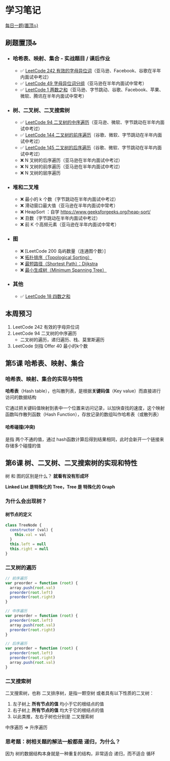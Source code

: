 # 学习笔记

[每日一题(置顶🔝)](../questions/README.md)

## 刷题置顶🔝
* ### 哈希表、映射、集合 - 实战题目 / 课后作业
    * ✅ [LeetCode 242 有效的字母异位词](./Day01/README.md(#1))（亚马逊、Facebook、谷歌在半年内面试中考过）
    * ✅ [LeetCode 49 字母异位词分组](./Day01/README.md#2)（亚马逊在半年内面试中常考）
    * ✅ [LeetCode 1 两数之和](./Day01/README.md#3)（亚马逊、字节跳动、谷歌、Facebook、苹果、微软、腾讯在半年内面试中常考）

* ### 树、二叉树、二叉搜索树
    * ✅ [LeetCode 94 二叉树的中序遍历](./Day2/README.md#1)（亚马逊、微软、字节跳动在半年内面试中考过）
    * ✅ [LeetCode 144 二叉树的前序遍历](./Day2/README.md#2)（谷歌、微软、字节跳动在半年内面试中考过）
    * ✅ [LeetCode 145 二叉树的后序遍历](./Day2/README.md#3)（谷歌、微软、字节跳动在半年内面试中考过）
    * ❌ N 叉树的后序遍历（亚马逊在半年内面试中考过）
    * ❌ N 叉树的前序遍历（亚马逊在半年内面试中考过）
    * ❌ N 叉树的层序遍历
   
* ### 堆和二叉堆
    * ❌ 最小的 k 个数（字节跳动在半年内面试中考过）
    * ❌ 滑动窗口最大值（亚马逊在半年内面试中常考）
    * ❌ HeapSort ：自学 https://www.geeksforgeeks.org/heap-sort/
    * ❌ 丑数（字节跳动在半年内面试中考过）
    * ❌ 前 K 个高频元素（亚马逊在半年内面试中常考）

* ### 图
    * ❌ [LeetCode 200 岛屿数量（连通图个数）]
    * ❌ [拓扑排序（Topological Sorting）](https://zhuanlan.zhihu.com/p/34871092)
    * ❌ [最短路径（Shortest Path）：Dijkstra](https://www.bilibili.com/video/av25829980?from=search&seid=13391343514095937158)
    * ❌ [最小生成树（Minimum Spanning Tree）](https://www.bilibili.com/video/av84820276?from=search&seid=17476598104352152051)
  
* ### 其他
    * ✅ [LeetCode 18 四数之和]()


## 本周预习
1. LeetCode 242 有效的字母异位词
2. LeetCode 94 二叉树的中序遍历
    * 二叉树的遍历，递归遍历、栈、莫里斯遍历
3. LeetCode 剑指 Offer 40 最小的k个数


## 第5课 哈希表、映射、集合
### 哈希表、映射、集合的实现与特性

**哈希表**（Hash table），也叫散列表，是根据**关键码值**（Key value）而直接进行访问的数据结构  

它通过把关键码值映射到表中一个位置来访问记录，以加快查找的速度，这个映射函数叫作散列函数（Hash Function），存放记录的数组叫作哈希表（或散列表）

#### 哈希碰撞(冲突)
是指 两个不通的值，通过 hash函数计算后得到结果相同，此时会新开一个链接来存储多个碰撞的值


## 第6课 树、二叉树、二叉搜索树的实现和特性

树 和 图的区别是什么？ **就看有没有形成环**

**Linked List 是特殊化的 Tree，Tree 是 特殊化的 Graph**

### 为什么会出现树？

#### 树节点的定义
```javascript 
class TreeNode {
  constructor (val) {
    this.val = val
  }
  this.left = null
  this.right = null
}
```

### 二叉树的遍历
```javascript
// 前序遍历
var preorder = function (root) {
  array.push(root.val)
  preorder(root.left)
  preorder(root.right)
}

// 中序遍历
var preorder = function (root) {
  preorder(root.left)
  array.push(root.val)
  preorder(root.right)
}

// 后序遍历
var preorder = function (root) {
  preorder(root.left)
  preorder(root.right)
  array.push(root.val)
}
```

### 二叉搜索树
二叉搜索树，也称 二叉排序树，是指一颗空树 或者具有以下性质的二叉树：
1. 左子树上 **所有节点的值** 均小于它的根结点的值
2. 右子树上 **所有节点的值** 均大于它的根结点的值
3. 以此类推，左右子树也分别是 二叉搜索树

中序遍历 => 升序遍历

### 思考题：树相关题的解法一般都是 递归，为什么？
因为 树的数据结构本身就是一种重复的结构，非常适合 递归，而不适合 循环